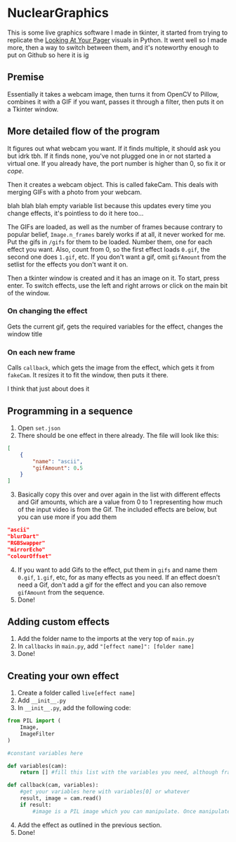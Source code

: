 # NuclearGraphics

This is some live graphics software I made in tkinter, it started from trying to replicate the [Looking At Your Pager](https://www.youtube.com/watch?v=Z2IwAKmY774) visuals in Python. It went well so I made more, then a way to switch between them, and it's noteworthy enough to put on Github so here it is ig

## Premise

Essentially it takes a webcam image, then turns it from OpenCV to Pillow, combines it with a GIF if you want, passes it through a filter, then puts it on a Tkinter window.

## More detailed flow of the program

It figures out what webcam you want. If it finds multiple, it should ask you but idrk tbh. If it finds none, you've not plugged one in or not started a virtual one. If you already have, the port number is higher than 0, so fix it or *cope*.

Then it creates a webcam object. This is called fakeCam. This deals with merging GIFs with a photo from your webcam.

blah blah blah empty variable list because this updates every time you change effects, it's pointless to do it here too...

The GIFs are loaded, as well as the number of frames because contrary to popular belief, `Image.n_frames` barely works if at all, it never worked for me. Put the gifs in `/gifs` for them to be loaded. Number them, one for each effect you want. Also, count from 0, so the first effect loads `0.gif`, the second one does `1.gif`, etc. If you don't want a gif, omit `gifAmount` from the setlist for the effects you don't want it on.

Then a tkinter window is created and it has an image on it. To start, press enter. To switch effects, use the left and right arrows or click on the main bit of the window.

### On changing the effect

Gets the current gif, gets the required variables for the effect, changes the window title

### On each new frame

Calls `callback`, which gets the image from the effect, which gets it from `fakeCam`. It resizes it to fit the window, then puts it there.

I think that just about does it

## Programming in a sequence

1. Open `set.json`
2. There should be one effect in there already. The file will look like this:
```json
[
    {
        "name": "ascii",
        "gifAmount": 0.5
    }
]
```
3. Basically copy this over and over again in the list with different effects and Gif amounts, which are a value from 0 to 1 representing how much of the input video is from the Gif. The included effects are below, but you can use more if you add them
```json
"ascii"
"blurDart"
"RGBSwapper"
"mirrorEcho"
"colourOffset"
```
4. If you want to add Gifs to the effect, put them in `gifs` and name them `0.gif`, `1.gif`, etc, for as many effects as you need. If an effect doesn't need a Gif, don't add a gif for the effect and you can also remove `gifAmount` from the sequence.
5. Done!

## Adding custom effects

1. Add the folder name to the imports at the very top of `main.py`
2. In `callbacks` in `main.py`, add `"[effect name]": [folder name]`
4. Done!

## Creating your own effect

1. Create a folder called `live[effect name]`
2. Add `__init__.py`
3. In `__init__.py`, add the following code:
```python
from PIL import (
    Image,
    ImageFilter
)

#constant variables here

def variables(cam):
    return [] #fill this list with the variables you need, although frankly it can be any data type as long as it's only one variable

def callback(cam, variables):
    #get your variables here with variables[0] or whatever
    result, image = cam.read()
    if result:
        #image is a PIL image which you can manipulate. Once manipulated, return the image.

```

4. Add the effect as outlined in the previous section.
5. Done!